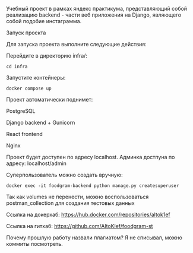 Учебный проект в рамках яндекс практикума, представляющий собой реализацию backend - части веб приложения на Django, являющего собой подобие инстаграмма.

Запуск проекта

Для запуска проекта выполните следующие действия:

Перейдите в директорию infra/:


```cd infra```

Запустите контейнеры:


```docker compose up```

Проект автоматически поднимет:

PostgreSQL

Django backend + Gunicorn

React frontend

Nginx

Проект будет доступен по адресу localhost.
Админка достпуна по адресу: localhost/admin


Суперпользователь можно создать вручную:

```docker exec -it foodgram-backend python manage.py createsuperuser```

Так как volumes не перенести, можно воспользоваться postman_collection для создания тестовых данных

Ссылка на докерхаб: https://hub.docker.com/repositories/altok1ef

Ссылка на гитхаб: https://github.com/AltoKlef/foodgram-st

Почему прошлую работу назвали плагиатом? Я не списывал, можно коммиты посмотреть.
